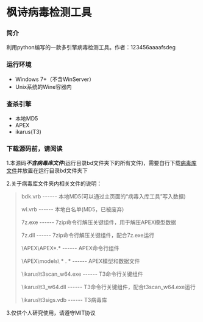 # 枫诗病毒检测工具

### 简介
利用python编写的一款多引擎病毒检测工具。作者：123456aaaafsdeg

### 运行环境
* Windows 7+（不含WinServer）
* Unix系统的Wine容器内

### 查杀引擎
* 本地MD5
* APEX
* ikarus(T3)

### 下载源码前，请阅读
1.本源码***不含病毒库文件***(运行目录bd文件夹下的所有文件)，需要自行下载[病毒库文件](https://1drv.ms/u/c/f105d5724551bcf4/EWroj3-d20xLs3AlY4i3GF4BpPfV9WTtJERW2K1ipNXl7w?e=8v9dmi)并放置在运行目录bd文件夹下

2.关于病毒库文件夹内相关文件的说明：
> bdk.vrb                   ------     本地MD5(可以通过主页面的“病毒入库工具”写入数据)
> 
> wl.vrb                    ------     本地白名单(MD5，已被废弃)
> 
> 7z.exe                    ------     7zip命令行解压关键组件，用于解压APEX模型数据
> 
> 7z.dll                    ------     7zip命令行解压关键组件，配合7z.exe运行
> 
> \APEX\APEX*.*             ------     APEX命令行组件
> 
> \APEX\models\ * . *          ------     APEX模型和数据文件
> 
> \ikarus\t3scan_w64.exe    ------     T3命令行关键组件
> 
> \ikarus\t3_w64.dll        ------     T3命令行关键组件，配合t3scan_w64.exe运行
> 
> \ikarus\t3sigs.vdb        ------     T3病毒库

3.仅供个人研究使用，请遵守MIT协议
